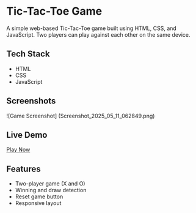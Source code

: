 # Tic-Tac-Toe Game

A simple web-based Tic-Tac-Toe game built using HTML, CSS, and JavaScript. Two players can play against each other on the same device.

## Tech Stack

- HTML
- CSS
- JavaScript

## Screenshots

![Game Screenshot] (Screenshot_2025_05_11_062849.png)

## Live Demo

[Play Now](https://CodeNoJutsu08.github.io/Tic-Tac-Toe/) 

## Features

- Two-player game (X and O)
- Winning and draw detection
- Reset game button
- Responsive layout
